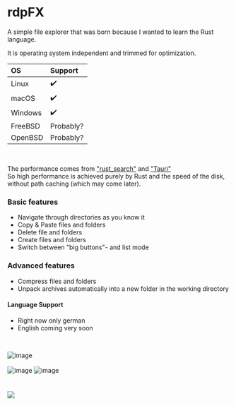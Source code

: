 # rdpFX
A simple file explorer that was born because I wanted to learn the Rust language.

It is operating system independent and trimmed for optimization.

| OS      |  Support  |
|:--------|:----------|
| Linux   | ✔️         |
| macOS   | ✔️         |
| Windows | ✔️         |
| FreeBSD | Probably? |
| OpenBSD | Probably? |
<br>

The performance comes from ["rust_search"](https://crates.io/crates/rust_search) and ["Tauri"](https://tauri.app/)
<br>So high performance is achieved purely by Rust and the speed of the disk, without path caching (which may come later).

### Basic features
- Navigate through directories as you know it
- Copy & Paste files and folders
- Delete file and folders
- Create files and folders
- Switch between "big buttons"- and list mode

### Advanced features
- Compress files and folders
- Unpack archives automatically into a new folder in the working directory

#### Language Support
- Right now only german
- English coming very soon
<br>

![image](https://github.com/RickyDane/rdpFX/assets/82893522/08c37079-ebc3-427a-b984-ca8c4db8bdf6)
<br><br>
![image](https://github.com/RickyDane/rdpFX/assets/82893522/5ec44fe3-d977-4ecc-bfde-7740382cfeb5)
![image](https://github.com/RickyDane/rdpFX/assets/82893522/743ff133-dda6-4f96-9864-9b8be006103e)



#
<a href="https://www.buymeacoffee.com/rdpsoft"><img src="https://img.buymeacoffee.com/button-api/?text=Buy me a coffee&emoji=&slug=rdpsoft&button_colour=BD5FFF&font_colour=ffffff&font_family=Poppins&outline_colour=000000&coffee_colour=FFDD00" /></a>
